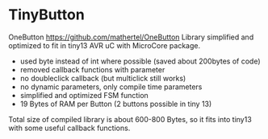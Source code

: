 # TinyButton
OneButton https://github.com/mathertel/OneButton Library simplified and optimized to fit in tiny13 AVR uC with MicroCore package.
* used byte instead of int where possible (saved about 200bytes of code)
* removed callback functions with parameter
* no doubleclick callback (but multiclick still works)
* no dynamic parameters, only compile time parameters
* simplified and optimized FSM function
* 19 Bytes of RAM per Button (2 buttons possible in tiny 13)

Total size of compiled library is about 600-800 Bytes, so it fits into tiny13 with some useful callback functions.

